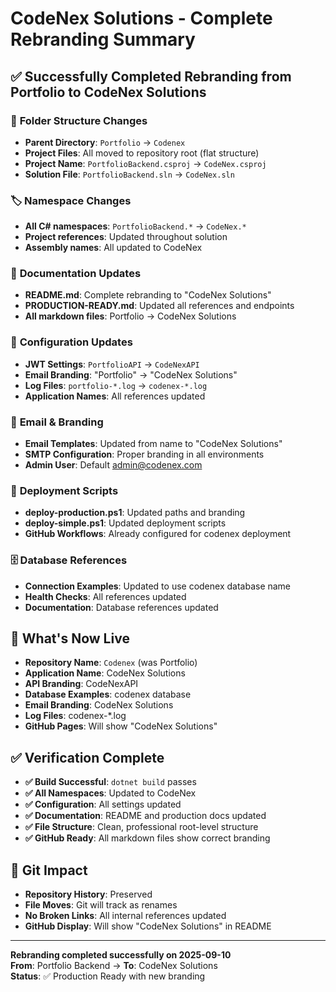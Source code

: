 # CodeNex Solutions - Complete Rebranding Summary

## ✅ **Successfully Completed Rebranding from Portfolio to CodeNex Solutions**

### 📁 **Folder Structure Changes**
- **Parent Directory**: `Portfolio` → `Codenex`
- **Project Files**: All moved to repository root (flat structure)
- **Project Name**: `PortfolioBackend.csproj` → `CodeNex.csproj`
- **Solution File**: `PortfolioBackend.sln` → `CodeNex.sln`

### 🏷️ **Namespace Changes**
- **All C# namespaces**: `PortfolioBackend.*` → `CodeNex.*`
- **Project references**: Updated throughout solution
- **Assembly names**: All updated to CodeNex

### 📄 **Documentation Updates**
- **README.md**: Complete rebranding to "CodeNex Solutions"
- **PRODUCTION-READY.md**: Updated all references and endpoints
- **All markdown files**: Portfolio → CodeNex Solutions

### 🔧 **Configuration Updates**
- **JWT Settings**: `PortfolioAPI` → `CodeNexAPI`
- **Email Branding**: "Portfolio" → "CodeNex Solutions" 
- **Log Files**: `portfolio-*.log` → `codenex-*.log`
- **Application Names**: All references updated

### 📧 **Email & Branding**
- **Email Templates**: Updated from name to "CodeNex Solutions"
- **SMTP Configuration**: Proper branding in all environments
- **Admin User**: Default admin@codenex.com

### 🚀 **Deployment Scripts**
- **deploy-production.ps1**: Updated paths and branding
- **deploy-simple.ps1**: Updated deployment scripts
- **GitHub Workflows**: Already configured for codenex deployment

### 🗄️ **Database References**
- **Connection Examples**: Updated to use codenex database name
- **Health Checks**: All references updated
- **Documentation**: Database references updated

## 🎯 **What's Now Live**
- **Repository Name**: `Codenex` (was Portfolio)
- **Application Name**: CodeNex Solutions
- **API Branding**: CodeNexAPI
- **Database Examples**: codenex database
- **Email Branding**: CodeNex Solutions
- **Log Files**: codenex-*.log
- **GitHub Pages**: Will show "CodeNex Solutions"

## ✅ **Verification Complete**
- **✅ Build Successful**: `dotnet build` passes
- **✅ All Namespaces**: Updated to CodeNex
- **✅ Configuration**: All settings updated  
- **✅ Documentation**: README and production docs updated
- **✅ File Structure**: Clean, professional root-level structure
- **✅ GitHub Ready**: All markdown files show correct branding

## 🔄 **Git Impact**
- **Repository History**: Preserved
- **File Moves**: Git will track as renames
- **No Broken Links**: All internal references updated
- **GitHub Display**: Will show "CodeNex Solutions" in README

---
**Rebranding completed successfully on 2025-09-10**  
**From**: Portfolio Backend → **To**: CodeNex Solutions  
**Status**: ✅ Production Ready with new branding
